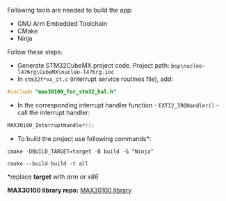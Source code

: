 Following tools are needed to build the app:
* GNU Arm Embedded Toolchain
* CMake
* Ninja

Follow these steps:

* Generate STM32CubeMX project code.
Project path: `bsp\nucleo-l476rg\CubeMX\nucleo-l476rg.ioc`
* In `stm32f*xx_it.c` (interrupt service routines file), add:
```c
#include "max30100_for_stm32_hal.h"
```
* In the corresponding interrupt handler function - `EXTI2_IRQHandler()` - call the interrupt handler:
```c
MAX30100_InterruptHandler();
```
* To build the project use following commands*:
```
cmake -DBUILD_TARGET=target -B build -G "Ninja"
```
```
cmake --build build -t all
```
\*replace **target** with *arm* or *x86*

**MAX30100 library repo:**
[MAX30100 library](https://github.com/dawkrz13/MAX30100_for_STM32_HAL)
